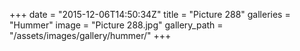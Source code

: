 +++
date = "2015-12-06T14:50:34Z"
title = "Picture 288"
galleries = "Hummer"
image = "Picture 288.jpg"
gallery_path = "/assets/images/gallery/hummer/"
+++
